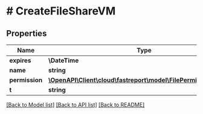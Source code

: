 # # CreateFileShareVM

## Properties

Name | Type | Description | Notes
------------ | ------------- | ------------- | -------------
**expires** | **\DateTime** |  | [optional]
**name** | **string** |  | [optional]
**permission** | [**\OpenAPI\Client\cloud\fastreport\model\FilePermissionCRUDVM**](FilePermissionCRUDVM.md) |  | [optional]
**t** | **string** |  |

[[Back to Model list]](../../README.md#models) [[Back to API list]](../../README.md#endpoints) [[Back to README]](../../README.md)
